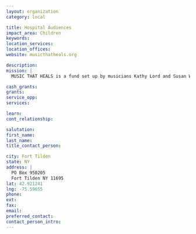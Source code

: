 ```yaml
---
layout: organization
category: local

title: Hospital Audiences
impact_area: Children
keywords: 
location_services: 
location_offices: 
website: musicthatheals.org

description: 
mission: |
  MUSIC THAT HEALS is a fund set up by musicians Kathy Lord and Susan Weber in collaboration with Hospital Audiences Inc. (HAI), an organization that provides health and wellness through the arts.  First and foremost, MUSIC THAT HEALS provides musical entertainment to seriously ill children and adults.

cash_grants: 
grants: 
service_opp: 
services: 

learn: 
cont_relationship: 

salutation: 
first_name: 
last_name: 
title_contact_person: 

city: Fort Tilden
state: NY
address: |
  PO Box 950205  
  Fort Tilden NY 11695
lat: 42.921241
lng: -75.59655
phone: 
ext: 
fax: 
email: 
preferred_contact: 
contact_person_intro: 
---
```

